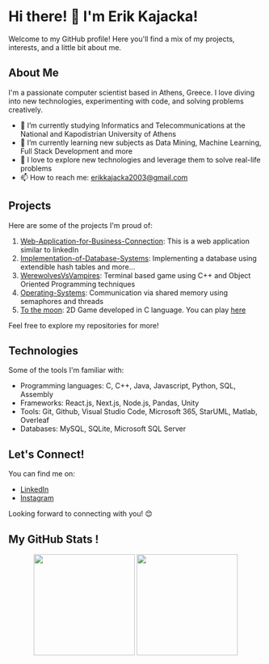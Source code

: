 # Hi there! 👋 I'm Erik Kajacka!

Welcome to my GitHub profile! Here you'll find a mix of my projects, interests, and a little bit about me.

## About Me
I'm a passionate computer scientist based in Athens, Greece. I love diving into new technologies, experimenting with code, and solving problems creatively.

- 🔭 I’m currently studying Informatics and Telecommunications at the National and Kapodistrian University of Athens
- 🌱 I’m currently learning new subjects as Data Mining, Machine Learning, Full Stack Development and more
- 💬 I love to explore new technologies and leverage them to solve real-life problems
- 📫 How to reach me: erikkajacka2003@gmail.com

## Projects

Here are some of the projects I'm proud of:

1. [Web-Application-for-Business-Connection](https://github.com/erikk03/workwave): This is a web application similar to linkedIn
2. [Implementation-of-Database-Systems](https://github.com/erikk03/Implementation-of-Database-Systems-Project2): Implementing a database using extendible hash tables and more...
3. [WerewolvesVsVampires](https://github.com/erikk03/WerewolvesVsVampires): Terminal based game using C++ and Object Oriented Programming techniques
4. [Operating-Systems](https://github.com/erikk03/OS-Project1): Communication via shared memory using semaphores and threads
5. [To the moon](https://github.com/erikk03/Data-Structures-And-Algorithms/tree/main/2022-project-1-erikk03): 2D Game developed in C language. You can play [here](https://k08.chatzi.org/games/2022/competition/ToTheMoon/game.html)

Feel free to explore my repositories for more!

## Technologies

Some of the tools I'm familiar with:

- Programming languages: C, C++, Java, Javascript, Python, SQL, Assembly
- Frameworks: React.js, Next.js, Node.js, Pandas, Unity
- Tools: Git, Github, Visual Studio Code, Microsoft 365, StarUML, Matlab, Overleaf
- Databases: MySQL, SQLite, Microsoft SQL Server

## Let's Connect!

You can find me on:

- [LinkedIn](https://www.linkedin.com/in/erik-kajacka-1872bb289/)
- [Instagram](https://www.instagram.com/erik.kajacka/?hl=en)

Looking forward to connecting with you! 😊

## My GitHub Stats !
<p align="center">
<img height=200 align="center" src="https://github-readme-stats.vercel.app/api?username=erikk03&theme=radical&border_radius=10&rank_icon=github" />
<img height=200 align="center" src="https://github-readme-stats.vercel.app/api/top-langs?username=erikk03&layout=compact&langs_count=8&card_width=320&theme=radical&border_radius=10" />
</p>
